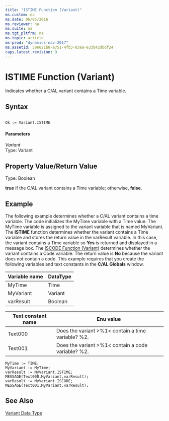 ```yaml
---
title: "ISTIME Function (Variant)"
ms.custom: na
ms.date: 06/05/2016
ms.reviewer: na
ms.suite: na
ms.tgt_pltfrm: na
ms.topic: article
ms-prod: "dynamics-nav-2017"
ms.assetid: 596021b0-a751-4fb3-83ea-e33b42dbdf24
caps.latest.revision: 9
---
```

# ISTIME Function (Variant)
Indicates whether a C/AL variant contains a Time variable.  
  
## Syntax  
  
```  
  
Ok := Variant.ISTIME  
```  
  
#### Parameters  
 *Variant*  
 Type: Variant  
  
## Property Value/Return Value  
 Type: Boolean  
  
 **true** if the C/AL variant contains a Time variable; otherwise, **false**.  
  
## Example  
 The following example determines whether a C/AL variant contains a time variable. The code initializes the MyTime variable with a Time value. The MyTime variable is assigned to the variant variable that is named MyVariant. The **ISTIME** function determines whether the variant contains a Time variable and stores the return value in the varResult variable. In this case, the variant contains a Time variable so **Yes** is returned and displayed in a message box. The [ISCODE Function \(Variant\)](ISCODE-Function--Variant-.md) determines whether the variant contains a Code variable. The return value is **No** because the variant does not contain a code. This example requires that you create the following variables and text constants in the **C/AL Globals** window.  
  
|Variable name|DataType|  
|-------------------|--------------|  
|MyTime|Time|  
|MyVariant|Variant|  
|varResult|Boolean|  
  
|Text constant name|Enu value|  
|------------------------|---------------|  
|Text000|Does the variant \>%1\< contain a time variable? %2.|  
|Text001|Does the variant \>%1\< contain a code variable? %2.|  
  
```  
MyTime := TIME;  
MyVariant := MyTime;  
varResult := MyVariant.ISTIME;  
MESSAGE(Text000,MyVariant,varResult);  
varResult := MyVariant.ISCODE;  
MESSAGE(Text001,MyVariant,varResult);  
```  
  
## See Also  
 [Variant Data Type](Variant-Data-Type.md)